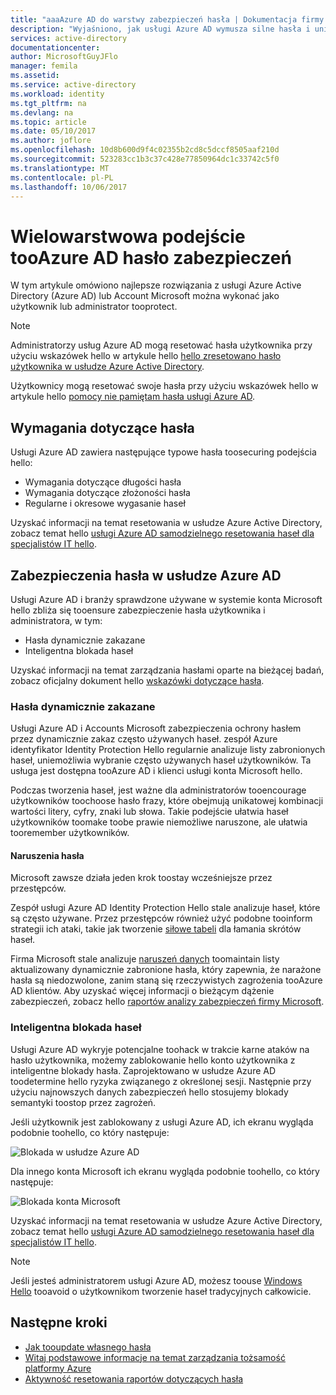 ```yaml
---
title: "aaaAzure AD do warstwy zabezpieczeń hasła | Dokumentacja firmy Microsoft"
description: "Wyjaśniono, jak usługi Azure AD wymusza silne hasła i uniemożliwia hasła użytkowników przez przestępców,"
services: active-directory
documentationcenter: 
author: MicrosoftGuyJFlo
manager: femila
ms.assetid: 
ms.service: active-directory
ms.workload: identity
ms.tgt_pltfrm: na
ms.devlang: na
ms.topic: article
ms.date: 05/10/2017
ms.author: joflore
ms.openlocfilehash: 10d8b600d9f4c02355b2cd8c5dccf8505aaf210d
ms.sourcegitcommit: 523283cc1b3c37c428e77850964dc1c33742c5f0
ms.translationtype: MT
ms.contentlocale: pl-PL
ms.lasthandoff: 10/06/2017
---
```

# <a name="a-multi-tiered-approach-tooazure-ad-password-security"></a>Wielowarstwowa podejście tooAzure AD hasło zabezpieczeń

W tym artykule omówiono najlepsze rozwiązania z usługi Azure Active Directory (Azure AD) lub Account Microsoft można wykonać jako użytkownik lub administrator tooprotect.

 > [!NOTE]
 > Administratorzy usług Azure AD mogą resetować hasła użytkownika przy użyciu wskazówek hello w artykule hello [hello zresetowano hasło użytkownika w usłudze Azure Active Directory](active-directory-users-reset-password-azure-portal.md).
 >
 > Użytkownicy mogą resetować swoje hasła przy użyciu wskazówek hello w artykule hello [pomocy nie pamiętam hasła usługi Azure AD](active-directory-passwords-update-your-own-password.md).
 >

## <a name="password-requirements"></a>Wymagania dotyczące hasła

Usługi Azure AD zawiera następujące typowe hasła toosecuring podejścia hello:

* Wymagania dotyczące długości hasła
* Wymagania dotyczące złożoności hasła
* Regularne i okresowe wygasanie haseł

Uzyskać informacji na temat resetowania w usłudze Azure Active Directory, zobacz temat hello [usługi Azure AD samodzielnego resetowania haseł dla specjalistów IT hello](active-directory-passwords.md).

## <a name="azure-ad-password-protections"></a>Zabezpieczenia hasła w usłudze Azure AD

Usługi Azure AD i branży sprawdzone używane w systemie konta Microsoft hello zbliża się tooensure zabezpieczenie hasła użytkownika i administratora, w tym:

* Hasła dynamicznie zakazane
* Inteligentna blokada haseł

Uzyskać informacji na temat zarządzania hasłami oparte na bieżącej badań, zobacz oficjalny dokument hello [wskazówki dotyczące hasła](http://aka.ms/passwordguidance).

### <a name="dynamically-banned-passwords"></a>Hasła dynamicznie zakazane

Usługi Azure AD i Accounts Microsoft zabezpieczenia ochrony hasłem przez dynamicznie zakaz często używanych haseł. zespół Azure identyfikator Identity Protection Hello regularnie analizuje listy zabronionych haseł, uniemożliwia wybranie często używanych haseł użytkowników. Ta usługa jest dostępna tooAzure AD i klienci usługi konta Microsoft hello.

Podczas tworzenia haseł, jest ważne dla administratorów tooencourage użytkowników toochoose hasło frazy, które obejmują unikatowej kombinacji wartości litery, cyfry, znaki lub słowa. Takie podejście ułatwia haseł użytkowników toomake toobe prawie niemożliwe naruszone, ale ułatwia tooremember użytkowników.

#### <a name="password-breaches"></a>Naruszenia hasła

Microsoft zawsze działa jeden krok toostay wcześniejsze przez przestępców.

Zespół usługi Azure AD Identity Protection Hello stale analizuje haseł, które są często używane. Przez przestępców również użyć podobne tooinform strategii ich ataki, takie jak tworzenie [siłowe tabeli](https://en.wikipedia.org/wiki/Rainbow_table) dla łamania skrótów haseł.

Firma Microsoft stale analizuje [naruszeń danych](https://www.privacyrights.org/data-breaches) toomaintain listy aktualizowany dynamicznie zabronione hasła, który zapewnia, że narażone hasła są niedozwolone, zanim staną się rzeczywistych zagrożenia tooAzure AD klientów. Aby uzyskać więcej informacji o bieżącym dążenie zabezpieczeń, zobacz hello [raportów analizy zabezpieczeń firmy Microsoft](https://www.microsoft.com/security/sir/default.aspx).

### <a name="smart-password-lockout"></a>Inteligentna blokada haseł

Usługi Azure AD wykryje potencjalne toohack w trakcie karne ataków na hasło użytkownika, możemy zablokowanie hello konto użytkownika z inteligentne blokady hasła. Zaprojektowano w usłudze Azure AD toodetermine hello ryzyka związanego z określonej sesji. Następnie przy użyciu najnowszych danych zabezpieczeń hello stosujemy blokady semantyki toostop przez zagrożeń.

Jeśli użytkownik jest zablokowany z usługi Azure AD, ich ekranu wygląda podobnie toohello, co który następuje:

  ![Blokada w usłudze Azure AD](./media/active-directory-secure-passwords/locked-out-azuread.png)

Dla innego konta Microsoft ich ekranu wygląda podobnie toohello, co który następuje:

  ![Blokada konta Microsoft](./media/active-directory-secure-passwords/locked-out-ms-accounts.png)

Uzyskać informacji na temat resetowania w usłudze Azure Active Directory, zobacz temat hello [usługi Azure AD samodzielnego resetowania haseł dla specjalistów IT hello](active-directory-passwords.md).

  >[!NOTE]
  >Jeśli jesteś administratorem usługi Azure AD, możesz toouse [Windows Hello](https://www.microsoft.com/windows/windows-hello) tooavoid o użytkownikom tworzenie haseł tradycyjnych całkowicie.
  >

## <a name="next-steps"></a>Następne kroki

* [Jak tooupdate własnego hasła](active-directory-passwords-update-your-own-password.md)
* [Witaj podstawowe informacje na temat zarządzania tożsamość platformy Azure](fundamentals-identity.md)
* [Aktywność resetowania raportów dotyczących hasła](active-directory-passwords-reporting.md)


